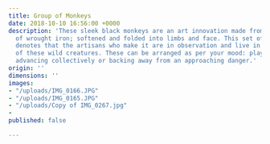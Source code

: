 ```yaml
---
title: Group of Monkeys
date: 2018-10-10 16:56:00 +0000
description: 'These sleek black monkeys are an art innovation made from a single piece
  of wrought iron; softened and folded into limbs and face. This set of 6 monkeys
  denotes that the artisans who make it are in observation and live in close proximity
  of these wild creatures. These can be arranged as per your mood: playing in a group,
  advancing collectively or backing away from an approaching danger.'
origin: ''
dimensions: ''
images:
- "/uploads/IMG_0166.JPG"
- "/uploads/IMG_0165.JPG"
- "/uploads/Copy of IMG_0267.jpg"
- 
published: false

---
```

